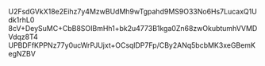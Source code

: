 U2FsdGVkX18e2Eihz7y4MzwBUdMh9wTgpahd9MS9O33No6Hs7LucaxQ1Udk1rhL0
8cV+DeySuMC+CbB8SOIBmHh1+bk2u4773B1kga0Zn68zwOkubtumhVVMDVdqz8T4
UPBDFfKPPNz77y0ucWrPJUjxt+OCsqlDP7Fp/CBy2ANq5bcbMK3xeGBemKegNZBV
